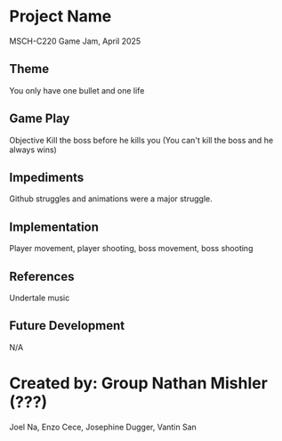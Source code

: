 # Project Name
MSCH-C220 Game Jam, April 2025

## Theme
You only have one bullet and one life

## Game Play
Objective
Kill the boss before he kills you (You can't kill the boss and he always wins)

## Impediments
Github struggles and animations were a major struggle. 

## Implementation
Player movement, player shooting, boss movement, boss shooting

## References
Undertale music

## Future Development
N/A

# Created by: Group Nathan Mishler (???)
Joel Na, Enzo Cece, Josephine Dugger, Vantin San
